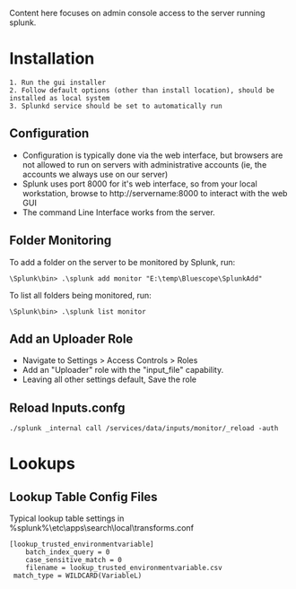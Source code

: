 Content here focuses on admin console access to the server running splunk.

# Installation
	1. Run the gui installer
	2. Follow default options (other than install location), should be installed as local system
	3. Splunkd service should be set to automatically run 

## Configuration
- Configuration is typically done via the web interface, but browsers are not allowed to run on servers with administrative accounts (ie, the accounts we always use on our server)
- Splunk uses port 8000 for it's web interface, so from your local workstation, browse to http://servername:8000 to interact with the web GUI
- The command Line Interface works from the server.

## Folder Monitoring
To add a folder on the server to be monitored by Splunk, run:
```
\Splunk\bin> .\splunk add monitor "E:\temp\Bluescope\SplunkAdd"
```
To list all folders being monitored, run:
```
\Splunk\bin> .\splunk list monitor
```

## Add an Uploader Role
- Navigate to Settings > Access Controls > Roles
- Add an "Uploader" role with the "input_file" capability.
- Leaving all other settings default, Save the role

## Reload Inputs.confg
```
./splunk _internal call /services/data/inputs/monitor/_reload -auth
```

# Lookups
## Lookup Table Config Files
Typical lookup table settings in %splunk%\etc\apps\search\local\transforms.conf
```
[lookup_trusted_environmentvariable]
	batch_index_query = 0
	case_sensitive_match = 0
	filename = lookup_trusted_environmentvariable.csv
 match_type = WILDCARD(VariableL)
```
